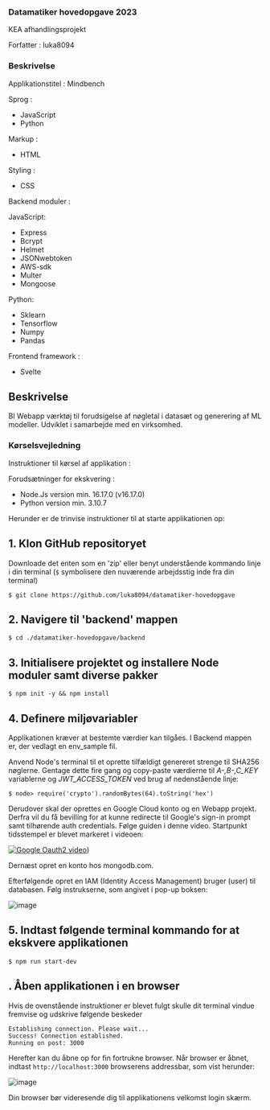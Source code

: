 ### Datamatiker hovedopgave 2023
KEA afhandlingsprojekt

Forfatter : luka8094

### Beskrivelse

Applikationstitel : Mindbench

Sprog :

- JavaScript
- Python

Markup :

- HTML

Styling :

- CSS

Backend moduler :

JavaScript:
- Express
- Bcrypt
- Helmet
- JSONwebtoken
- AWS-sdk
- Multer
- Mongoose

Python:
- Sklearn
- Tensorflow
- Numpy
- Pandas

Frontend framework :
- Svelte

## Beskrivelse

BI Webapp værktøj til forudsigelse af nøgletal i datasæt og generering af ML modeller. Udviklet i samarbejde med en virksomhed.

### Kørselsvejledning

Instruktioner til kørsel af applikation :

Forudsætninger for ekskvering :

- Node.Js version min. 16.17.0 (v16.17.0) 
- Python version min. 3.10.7

Herunder er de trinvise instruktioner til at starte applikationen op:

## 1. Klon GitHub repositoryet 
Downloade det enten som en 'zip' eller benyt understående kommando linje i din terminal
(```$``` symbolisere den nuværende arbejdsstig inde fra din terminal)

```$ git clone https://github.com/luka8094/datamatiker-hovedopgave```

## 2. Navigere til 'backend' mappen

```$ cd ./datamatiker-hovedopgave/backend```

## 3. Initialisere projektet og installere Node moduler samt diverse pakker

```$ npm init -y && npm install```

## 4. Definere miljøvariabler
Applikationen kræver at bestemte værdier kan tilgåes. I Backend mappen er, der vedlagt en env_sample fil.

Anvend Node's terminal til et oprette tilfældigt genereret strenge til SHA256 nøglerne. Gentage dette fire gang og copy-paste værdierne til *A-,B-,C_KEY* variablerne og *JWT_ACCESS_TOKEN* ved brug af nedenstående linje:

```$ node> require('crypto').randomBytes(64).toString('hex')```

Derudover skal der oprettes en Google Cloud konto og en Webapp projekt. Derfra vil du få bevilling for at kunne redirecte til Google's sign-in prompt samt tilhørende auth credentials. Følge guiden i denne video. Startpunkt tidsstempel er blevet markeret i videoen:

[![Google Oauth2 video](https://img.youtube.com/vi/Qt3KJZ2kQk0/0.jpg)](https://youtu.be/Qt3KJZ2kQk0?t=292))

Dernæst opret en konto hos mongodb.com.

Efterfølgende opret en IAM (Identity Access Management) bruger (user) til databasen. Følg instrukserne, som angivet i pop-up boksen:

![image](https://github.com/luka8094/datamatiker-hovedopgave/assets/74187002/61614df8-4c75-4629-91d0-94b6bb3d16e6)

## 5. Indtast følgende terminal kommando for at ekskvere applikationen

```$ npm run start-dev```

## . Åben applikationen i en browser
Hvis de ovenstående instruktioner er blevet fulgt skulle dit terminal vindue fremvise og udskrive følgende beskeder
``` 
Establishing connection. Please wait...
Success! Connection established.
Running on post: 3000
```

Herefter kan du åbne op for fin fortrukne browser. Når browser er åbnet, indtast ```http://localhost:3000``` browserens addressbar, som vist herunder:

![image](https://github.com/luka8094/datamatiker-hovedopgave/assets/74187002/ded1edb8-b470-40ae-825c-58298ba4adfc)

Din browser bør videresende dig til applikationens velkomst login skærm.



